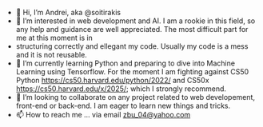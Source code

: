 - 👋 Hi, I’m Andrei, aka @soitirakis
- 👀 I’m interested in web development and AI. I am a rookie in this field, so any help and guidance are well appreciated. The most difficult part for me at this moment is in
- structuring correctly and ellegant my code. Usually my code is a mess and it is not reusable. 
- 🌱 I’m currently learning Python and preparing to dive into Machine Learning using Tensorflow. For the moment I am fighting against CS50 Python https://cs50.harvard.edu/python/2022/ and CS50x https://cs50.harvard.edu/x/2025/; which I strongly recommend. 
- 💞️ I’m looking to collaborate on any project related to web developement, front-end or back-end. I am eager to learn new things and tricks. 
- 📫 How to reach me ... via email zbu_04@yahoo.com 

<!---
soitirakis/soitirakis is a ✨ special ✨ repository because its `README.md` (this file) appears on your GitHub profile.
You can click the Preview link to take a look at your changes.
--->
